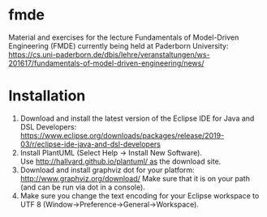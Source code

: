# fmde
Material and exercises for the lecture Fundamentals of Model-Driven Engineering (FMDE) currently being held at Paderborn University:  https://cs.uni-paderborn.de/dbis/lehre/veranstaltungen/ws-201617/fundamentals-of-model-driven-engineering/news/ 

# Installation

1. Download and install the latest version of the Eclipse IDE for Java and DSL Developers: https://www.eclipse.org/downloads/packages/release/2019-03/r/eclipse-ide-java-and-dsl-developers
2. Install PlantUML (Select Help -> Install New Software). Use http://hallvard.github.io/plantuml/ as the download site.
3.  Download and install graphviz dot for your platform: http://www.graphviz.org/download/  Make sure that it is on your path (and can be run via dot in a console).
4.  Make sure you change the text encoding for your Eclipse workspace to UTF 8 (Window->Preference->General->Workspace).
